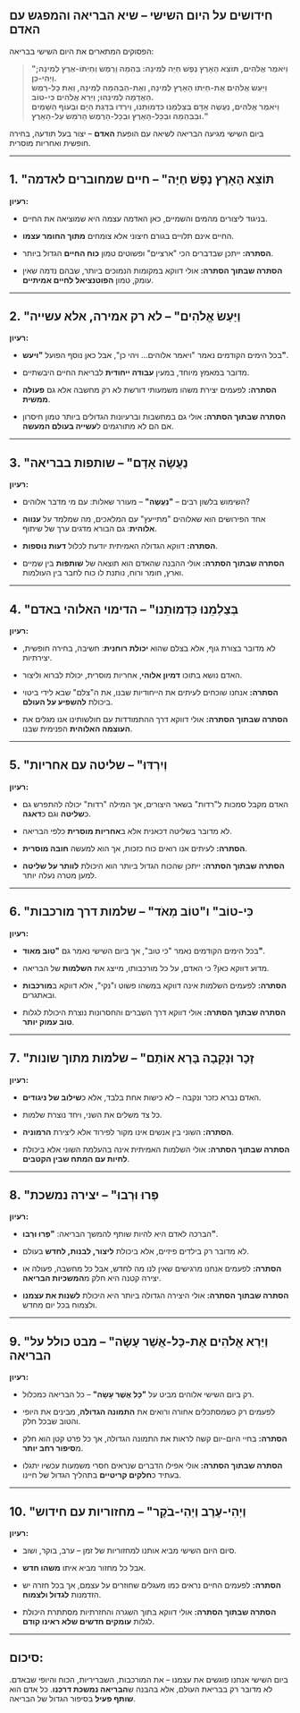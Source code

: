 ## **חידושים על היום השישי – שיא הבריאה והמפגש עם האדם**  

הפסוקים המתארים את היום השישי בבריאה:  
> **"וַיֹּאמֶר אֱלֹהִים, תּוֹצֵא הָאָרֶץ נֶפֶשׁ חַיָּה לְמִינָהּ: בְּהֵמָה וָרֶמֶשׂ וְחַיְתוֹ-אֶרֶץ לְמִינָהּ; וַיְהִי-כֵן.  
וַיַּעַשׂ אֱלֹהִים אֶת-חַיְּתוֹ הָאָרֶץ לְמִינָהּ, וְאֶת-הַבְּהֵמָה לְמִינָהּ, וְאֵת כָּל-רֶמֶשׂ הָאֲדָמָה לְמִינֵהוּ; וַיַּרְא אֱלֹהִים כִּי-טוֹב.  
וַיֹּאמֶר אֱלֹהִים, נַעֲשֶׂה אָדָם בְּצַלְמֵנוּ כִּדְמוּתֵנוּ, וְיִרְדּוּ בִדְגַת הַיָּם וּבְעוֹף הַשָּׁמַיִם וּבַבְּהֵמָה וּבְכָל-הָאָרֶץ וּבְכָל-הָרֶמֶשׂ הָרֹמֵשׂ עַל-הָאָרֶץ."**  

ביום השישי מגיעה הבריאה לשיאה עם הופעת **האדם** – יצור בעל תודעה, בחירה חופשית ואחריות מוסרית.  

---

## **1. "תּוֹצֵא הָאָרֶץ נֶפֶשׁ חַיָּה" – חיים שמחוברים לאדמה**  

**רעיון:**  

- בניגוד ליצורים מהמים והשמיים, כאן האדמה עצמה היא שמוציאה את החיים.  
- החיים אינם תלויים בגורם חיצוני אלא צומחים **מתוך החומר עצמו**.  

- **הסתרה:** ייתכן שבדברים הכי "ארציים" ופשוטים טמון **כוח החיים** הגדול ביותר.  
- **הסתרה שבתוך הסתרה:** אולי דווקא במקומות הנמוכים ביותר, שבהם נדמה שאין עומק, טמון **הפוטנציאל לחיים אמיתיים**.  

---

## **2. "וַיַּעַשׂ אֱלֹהִים" – לא רק אמירה, אלא עשייה**  

**רעיון:**  

- בכל הימים הקודמים נאמר "ויאמר אלוהים… ויהי כן", אבל כאן נוסף הפועל **"ויעש"**.  
- מדובר במאמץ מיוחד, במעין **עבודה ייחודית** לבריאת החיים היבשתיים.  

- **הסתרה:** לפעמים יצירת משהו משמעותי דורשת לא רק מחשבה אלא גם **פעולה ממשית**.  
- **הסתרה שבתוך הסתרה:** אולי גם במחשבות וברעיונות הגדולים ביותר טמון חיסרון אם הם לא מתורגמים ל**עשייה בעולם המעשה**.  

---

## **3. "נַעֲשֶׂה אָדָם" – שותפות בבריאה**  

**רעיון:**  

- השימוש בלשון רבים – **"נַעֲשֶׂה"** – מעורר שאלות: עם מי מדבר אלוהים?  
- אחד הפירושים הוא שאלוהים "מתייעץ" עם המלאכים, מה שמלמד על **ענווה אלוהית**: גם הבורא מדגים ערך של שיתוף.  

- **הסתרה:** דווקא הגדולה האמיתית יודעת לכלול **דעות נוספות**.  
- **הסתרה שבתוך הסתרה:** אולי ההבנה שהאדם הוא תוצאה של **שותפות** בין שמיים וארץ, חומר ורוח, נותנת לו כוח לחבר בין העולמות.  

---

## **4. "בְּצַלְמֵנוּ כִּדְמוּתֵנוּ" – הדימוי האלוהי באדם**  

**רעיון:**  

- לא מדובר בצורת גוף, אלא בצלם שהוא **יכולת רוחנית**: חשיבה, בחירה חופשית, יצירתיות.  
- האדם נושא בתוכו **דמיון אלוהי**, אחריות מוסרית, יכולת לברוא וליצור.  

- **הסתרה:** אנחנו שוכחים לעיתים את הייחודיות שבנו, את ה"צלם" שבא לידי ביטוי ביכולת **להשפיע על העולם**.  
- **הסתרה שבתוך הסתרה:** אולי דווקא דרך ההתמודדות עם חולשותינו אנו מגלים את **העוצמה האלוהית** הפנימית שבנו.  

---

## **5. "וְיִרְדּוּ" – שליטה עם אחריות**  

**רעיון:**  

- האדם מקבל סמכות ל"רדות" בשאר היצורים, אך המילה "רדות" יכולה להתפרש גם כ**שליטה** וגם כ**דאגה**.  
- לא מדובר בשליטה דכאנית אלא ב**אחריות מוסרית** כלפי הבריאה.  

- **הסתרה:** לעיתים אנו רואים כוח כזכות, אך הוא למעשה **חובה מוסרית**.  
- **הסתרה שבתוך הסתרה:** ייתכן שהכוח הגדול ביותר הוא היכולת **לוותר על שליטה** למען מטרה נעלה יותר.  

---

## **6. "כִּי-טוֹב" ו"טוֹב מְאֹד" – שלמות דרך מורכבות**  

**רעיון:**  

- בכל הימים הקודמים נאמר "כי טוב", אך ביום השישי נאמר גם **"טוב מאוד"**.  
- מדוע דווקא כאן? כי האדם, על כל מורכבותו, מייצג את **השלמות** של הבריאה.  

- **הסתרה:** לפעמים השלמות אינה דווקא במשהו פשוט ו"נקי", אלא דווקא ב**מורכבות** ובאתגרים.  
- **הסתרה שבתוך הסתרה:** אולי דווקא דרך השברים והחסרונות נוצרת היכולת לגלות **טוב עמוק יותר**.  

---

## **7. "זָכָר וּנְקֵבָה בָּרָא אוֹתָם" – שלמות מתוך שונות**  

**רעיון:**  

- האדם נברא כזכר ונקבה – לא כישות אחת בלבד, אלא כ**שילוב של ניגודים**.  
- כל צד משלים את השני, ויחד נוצרת שלמות.  

- **הסתרה:** השוני בין אנשים אינו מקור לפירוד אלא ליצירת **הרמוניה**.  
- **הסתרה שבתוך הסתרה:** אולי השלמות האמיתית אינה בהעלמת השוני אלא ביכולת **לחיות עם המתח שבין הקטבים**.  

---

## **8. "פְּרוּ וּרְבוּ" – יצירה נמשכת**  

**רעיון:**  

- הברכה לאדם היא להיות שותף להמשך הבריאה: **"פְּרוּ וּרְבוּ"**.  
- לא מדובר רק בילדים פיזיים, אלא ביכולת **ליצור, לבנות, לחדש** בעולם.  

- **הסתרה:** לפעמים אנחנו מרגישים שאין לנו מה לחדש, אבל כל מחשבה, פעולה או יצירה קטנה היא חלק מ**המשכיות הבריאה**.  
- **הסתרה שבתוך הסתרה:** אולי היצירה הגדולה ביותר היא היכולת **לשנות את עצמנו** ולצמוח בכל יום מחדש.  

---

## **9. "וַיַּרְא אֱלֹהִים אֶת-כָּל-אֲשֶׁר עָשָׂה" – מבט כולל על הבריאה**  

**רעיון:**  

- רק ביום השישי אלוהים מביט על **"כָּל אֲשֶׁר עָשָׂה"** – כל הבריאה כמכלול.  
- לפעמים רק כשמסתכלים אחורה ורואים את **התמונה הגדולה**, מבינים את היופי והטוב שבכל חלק.  

- **הסתרה:** בחיי היום-יום קשה לראות את התמונה הגדולה, אך כל פרט קטן הוא חלק מ**סיפור רחב יותר**.  
- **הסתרה שבתוך הסתרה:** אולי אפילו הדברים שנראים חסרי משמעות עכשיו יתגלו בעתיד כ**חלקים קריטיים** בתהליך הגדול של חיינו.  

---

## **10. "וַיְהִי-עֶרֶב וַיְהִי-בֹקֶר" – מחזוריות עם חידוש**  

**רעיון:**  

- סיום היום השישי מביא אותנו למחזוריות של זמן – ערב, בוקר, ושוב.  
- אבל כל מחזור מביא איתו **משהו חדש**.  

- **הסתרה:** לפעמים החיים נראים כמו מעגלים שחוזרים על עצמם, אך בכל חזרה יש הזדמנות **לגדול ולצמוח**.  
- **הסתרה שבתוך הסתרה:** אולי דווקא בתוך השגרה והחזרתיות מסתתרת היכולת לגלות **עומקים חדשים שלא ראינו קודם**.  

---

## **סיכום:**  

ביום השישי אנחנו פוגשים את עצמנו – את המורכבות, השבריריות, הכוח והיופי שבאדם. לא מדובר רק בבריאת העולם, אלא בהבנה ש**הבריאה נמשכת דרכנו**. כל אדם הוא **שותף פעיל** בסיפור הגדול של הבריאה.
